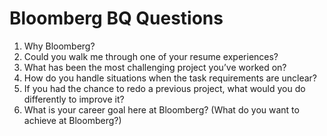 # Bloomberg BQ Questions

1. Why Bloomberg?
2. Could you walk me through one of your resume experiences?
3. What has been the most challenging project you’ve worked on?
4. How do you handle situations when the task requirements are unclear?
5. If you had the chance to redo a previous project, what would you do differently to improve it?
6. What is your career goal here at Bloomberg? (What do you want to achieve at Bloomberg?)